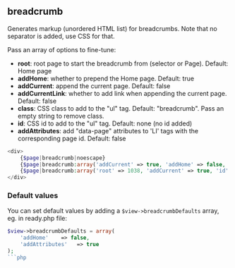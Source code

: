 ## breadcrumb

Generates markup (unordered HTML list) for breadcrumbs. Note that no separator is added, use CSS for that.

Pass an array of options to fine-tune:

- **root**: root page to start the breadcrumb from (selector or Page). Default: Home page 
- **addHome**: whether to prepend the Home page. Default: true
- **addCurrent**: append the current page. Default: false
- **addCurrentLink**: whether to add link when appending the current page. Default: false
- **class**: CSS class to add to the "ul" tag. Default: "breadcrumb". Pass an empty string to remove class.
- **id**: CSS id to add to the "ul" tag. Default: none (no id added)
- **addAttributes**: add "data-page" attributes to 'LI' tags with the corresponding page id. Default: false


```php
<div>
    {$page|breadcrumb|noescape}
    {$page|breadcrumb:array('addCurrent' => true, 'addHome' => false, 'addCurrentLink' => true)|noescape}
    {$page|breadcrumb:array('root' => 1038, 'addCurrent' => true, 'id' => 'breadcrumb-top', 'class' => 'breadcrumb custom-class')|noescape}
</div>
```

### Default values

You can set default values by adding a `$view->breadcrumbDefaults` array, eg. in ready.php file:

```php
$view->breadcrumbDefaults = array(
    'addHome'    => false,
    'addAttributes'   => true
);
```php